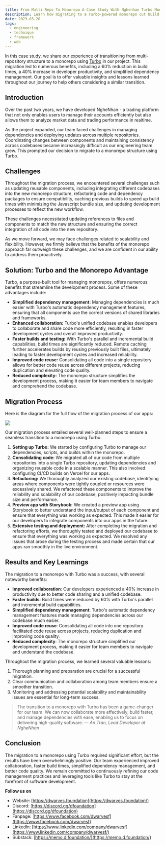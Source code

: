 ```yaml
---
title: From Multi Repo To Monorepo A Case Study With Nghenhan Turbo Monorepo
description: Learn how migrating to a Turbo-powered monorepo cut build times by 60%, boosted developer productivity by 40%, and simplified dependency management in a real trading platform case study.
date: 2023-03-20
tags:
  - engineering
  - technique
  - framework
  - web
---
```


In this case study, we share our experience of transitioning from multi-repository structure to a monorepo using [Turbo](https://radar.d.foundation/Turborepo-0dd18b38468c4859a8beaae7bf6c511c) in our project. This migration led to numerous benefits, including a 60% reduction in build times, a 40% increase in developer productivity, and simplified dependency management. Our goal is to offer valuable insights and lessons learned throughout our journey to help others considering a similar transition.

## Introduction

Over the past two years, we have developed NgheNhan - a trading platform that not only enables users to manage their accounts efficiently but also allows them to analyze market data and trading performance in realtime.

As the project expanded, our team faced challenges in managing dependencies and deploying updates across multiple repositories. Coordinating changes between components and maintaining consistency across codebases became increasingly difficult as our engineering team grew. This prompted our decision to migrate to a monorepo structure using Turbo.

## Challenges

Throughout the migration process, we encountered several challenges such as updating reusable components, including integrating different codebases into the new monorepo structure, refactoring code and dependency packages to ensure compatibility, caching previous builds to speed up build times with minimizing the Javascript bundle size, and updating development processes to reflect the new workflow.

These challenges necessitated updating references to files and components to match the new structure and ensuring the correct integration of all code into the new repository.

As we move forward, we may face challenges related to scalability and flexibility. However, we firmly believe that the benefits of the monorepo approach far outweigh these challenges, and we are confident in our ability to address them proactively.

## Solution: Turbo and the Monorepo Advantage

Turbo, a purpose-built tool for managing monorepos, offers numerous benefits that streamline the development process. Some of these advantages include:

- **Simplified dependency management:** Managing dependencies is much easier with Turbo's automatic dependency management features, ensuring that all components use the correct versions of shared libraries and frameworks.
- **Enhanced collaboration:** Turbo's unified codebase enables developers to collaborate and share code more efficiently, resulting in faster development cycles and overall improved productivity.
- **Faster builds and testing:** With Turbo's parallel and incremental build capabilities, build times are significantly reduced. Remote caching further accelerates builds by reusing previously built files, ultimately leading to faster development cycles and increased reliability.
- **Improved code reuse:** Consolidating all code into a single repository allows for better code reuse across different projects, reducing duplication and elevating code quality.
- **Reduced complexity:** The monorepo structure simplifies the development process, making it easier for team members to navigate and comprehend the codebase.

## Migration Process

Here is the diagram for the full flow of the migration process of our apps:

![](assets/from-multi-repo-to-monorepo-a-case-study-with-nghenhan-turbo-monorepo_8dc9116f98bf7a170ec249c0e63ad699_md5.webp)

Our migration process entailed several well-planned steps to ensure a seamless transition to a monorepo using Turbo:

1. **Setting up Turbo:** We started by configuring Turbo to manage our dependencies, scripts, and builds within the monorepo.
1. **Consolidating code:** We migrated all of our code from multiple repositories into a single Turbo repository, updating dependencies and organizing reusable code in a scalable manner. This also involved configuring CI/CD builds on Vercel for our apps.
1. **Refactoring:** We thoroughly analyzed our existing codebase, identifying areas where components were tightly coupled or resources were excessively shared. We refactored these components to improve the reliability and scalability of our codebase, positively impacting bundle size and performance.
1. **Preview app with Storybook:** We created a preview app using Storybook to better understand the input/output of each component and ensure that everything was working as expected. This made it easier for our developers to integrate components into our apps in the future.
1. **Extensive testing and deployment:** After completing the migration and refactoring efforts, we thoroughly tested and deployed our codebase to ensure that everything was working as expected. We resolved any issues that arose during the testing process and made certain that our apps ran smoothly in the live environment.

## Results and Key Learnings

The migration to a monorepo with Turbo was a success, with several noteworthy benefits:

- **Improved collaboration**: Our developers experienced a 40% increase in productivity due to better code sharing and a unified codebase.
- **Faster builds**: Build times were reduced by 60% with Turbo's parallel and incremental build capabilities.
- **Simplified dependency management**: Turbo's automatic dependency management features made managing dependencies across our codebase much easier.
- **Improved code reuse**: Consolidating all code into one repository facilitated code reuse across projects, reducing duplication and improving code quality.
- **Reduced complexity**: The monorepo structure simplified our development process, making it easier for team members to navigate and understand the codebase.

Throughout the migration process, we learned several valuable lessons:

1. Thorough planning and preparation are crucial for a successful migration.
2. Clear communication and collaboration among team members ensure a smoother transition.
3. Monitoring and addressing potential scalability and maintainability issues are essential for long-term success.

> The transition to a monorepo with Turbo has been a game-changer for our team. We can now collaborate more effectively, build faster, and manage dependencies with ease, enabling us to focus on delivering high-quality software. — _An Tran, Lead Developer at NgheNhan_

## Conclusion

The migration to a monorepo using Turbo required significant effort, but the results have been overwhelmingly positive. Our team experienced improved collaboration, faster build times, simplified dependency management, and better code quality. We remain committed to continuously refining our code management practices and leveraging tools like Turbo to stay at the forefront of software development.

**Follow us on**

- Website: [https://dwarves.foundation](https://dwarves.foundation/)
- Discord: [https://discord.gg/dfoundation](https://discord.gg/dfoundation)
- Fanpage: [https://www.facebook.com/dwarvesf](https://www.facebook.com/dwarvesf)
- LinkedIn: [https://www.linkedin.com/company/dwarvesf](https://www.linkedin.com/company/dwarvesf/)
- Substack: [https://memo.d.foundation/](https://memo.d.foundation/)

